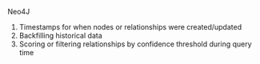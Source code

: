 Neo4J
1. Timestamps for when nodes or relationships were created/updated
2. Backfilling historical data
3. Scoring or filtering relationships by confidence threshold during query time